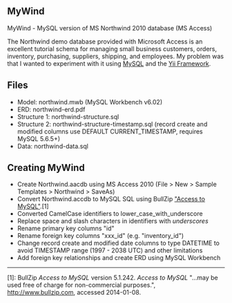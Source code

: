 ## MyWind

MyWind - MySQL version of MS Northwind 2010 database (MS Access)

The Northwind demo database provided with Microsoft Access is an excellent tutorial schema for managing small business customers, orders, inventory, purchasing, suppliers, shipping, and employees. My problem was that I wanted to experiment with it using [MySQL](http://www.mysql.com) and the [Yii Framework](http://www.yiiframework.com).

## Files

* Model: northwind.mwb (MySQL Workbench v6.02)
* ERD: northwind-erd.pdf
* Structure 1: northwind-structure.sql
* Structure 2: northwind-structure-timestamp.sql (record create and modified columns use DEFAULT CURRENT_TIMESTAMP, requires MySQL 5.6.5+)
* Data: northwind-data.sql

## Creating MyWind

* Create Northwind.aacdb using MS Access 2010 (File > New > Sample Templates > Northwind > SaveAs)
* Convert Northwind.accdb to MySQL SQL using BullZip ["Access to MySQL"](http://www.bullzip.com).[1]
* Converted CamelCase identifiers to lower_case_with_underscore
* Replace space and slash characters in identifiers with _underscores_
* Rename primary key columns "id"
* Rename foreign key columns "xxx_id" (e.g. "inventory_id")
* Change record create and modified date columns to type DATETIME to avoid TIMESTAMP range (1997 - 2038 UTC) and other limitations
* Add foreign key relationships and create ERD using MySQL Workbench

----
 [1]: BullZip *Access to MySQL* version 5.1.242. *Access to MySQL* "...may be used free of charge for non-commercial purposes.", http://www.bullzip.com, accessed 2014-01-08.
